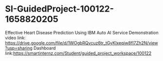 # SI-GuidedProject-100122-1658820205
Effective Heart Disease Prediction Using IBM Auto AI Service
Demonstration video link: https://drive.google.com/file/d/1WOgbRQvcuz6tr_tGyKlxeqiw8fI7Zh2N/view?usp=sharing
Dashboard link:https://smartinternz.com/Student/guided_project_workspace/100122
